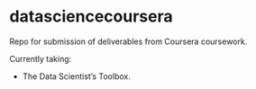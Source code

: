 datasciencecoursera
===================

Repo for submission of deliverables from Coursera coursework.

Currently taking:

- The Data Scientist’s Toolbox.

